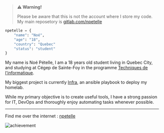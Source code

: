 > **⚠️ Warning!**
>
> Please be aware that this is not the account where I store my code. My main reposetory is [gitlab.com/npetelle](https://gitlab.com/npetelle)

```py
npetelle = {
    "name": "Noé",
    "age": "18",
    "country": "Quebec"
    "status": "student"
}
```

My name is Noé Pételle, I am a 18 years old student living in Quebec City, and studying at Cégep de Sainte-Foy in the programme [Techniques de l'informatique](https://www.csfoy.ca/programmes/tous-les-programmes/programmes-techniques/techniques-de-linformatique-programmation-web-mobile-et-jeux-video/).

My biggest project is currently [Infra](https://gitlab.com/npetelle/infra), an ansible playbook to deploy my homelab.

While my primary objective is to create useful tools, I have a strong passion for IT, DevOps and thoroughly enjoy automating tasks whenever possible.

---

Find me over the internet : [npetelle](https://bento.me/npetelle)

![achievement](https://gitlab.com/npetelle/npetelle/-/raw/main/img/minecraft-readme.png)
